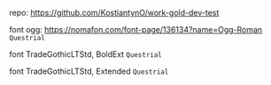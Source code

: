 repo: https://github.com/KostiantynO/work-gold-dev-test

font ogg: https://nomafon.com/font-page/136134?name=Ogg-Roman `Questrial`

font TradeGothicLTStd, BoldExt `Questrial`

font TradeGothicLTStd, Extended `Questrial`
